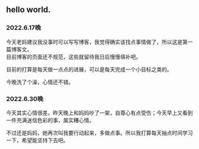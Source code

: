 <!--
## Welcome to GitHub Pages

You can use the [editor on GitHub](https://github.com/tomatolike-self/liang.GitHub.io/edit/gh-pages/index.md) to maintain and preview the content for your website in Markdown files.

Whenever you commit to this repository, GitHub Pages will run [Jekyll](https://jekyllrb.com/) to rebuild the pages in your site, from the content in your Markdown files.

### Markdown

Markdown is a lightweight and easy-to-use syntax for styling your writing. It includes conventions for

```markdown
Syntax highlighted code block

# Header 1
## Header 2
### Header 3

- Bulleted
- List

1. Numbered
2. List

**Bold** and _Italic_ and `Code` text

[Link](url) and ![Image](src)
```

For more details see [Basic writing and formatting syntax](https://docs.github.com/en/github/writing-on-github/getting-started-with-writing-and-formatting-on-github/basic-writing-and-formatting-syntax).

### Jekyll Themes

Your Pages site will use the layout and styles from the Jekyll theme you have selected in your [repository settings](https://github.com/tomatolike-self/liang.GitHub.io/settings/pages). The name of this theme is saved in the Jekyll `_config.yml` configuration file.

### Support or Contact

Having trouble with Pages? Check out our [documentation](https://docs.github.com/categories/github-pages-basics/) or [contact support](https://support.github.com/contact) and we’ll help you sort it out.

-->

## hello world.

### 2022.6.17晚

今天老妈建议我没事时可以写写博客，我觉得确实该找点事情做了，所以这是第一篇博客文。  
目前博客的页面还不规范，这些就留待我日后慢慢填补吧。  

目前的打算是每天做一点点的进展，可以是每天完成一个小目标之类的。  

今晚洗了个澡，心情还不错。

### 2022.6.30晚

今天其实心情很差。昨天晚上和妈妈吵了一架，自尊心有点受伤；今天早上又看到一件充满迷信色彩的事，属实糟心情。

不过还是妈妈，她再次叫我要行动起来，多做点事。所以我打算每天抽点时间学习一下，希望能坚持下去吧。
